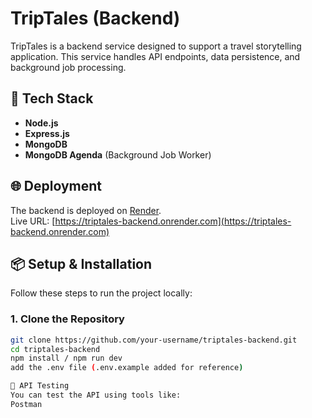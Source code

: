 # TripTales (Backend)

TripTales is a backend service designed to support a travel storytelling application. This service handles API endpoints, data persistence, and background job processing.

## 🚀 Tech Stack

- **Node.js**
- **Express.js**
- **MongoDB**
- **MongoDB Agenda** (Background Job Worker)

## 🌐 Deployment

The backend is deployed on [Render](https://render.com/).  
Live URL: [https://triptales-backend.onrender.com](https://triptales-backend.onrender.com)

## 📦 Setup & Installation

Follow these steps to run the project locally:

### 1. Clone the Repository
```bash
git clone https://github.com/your-username/triptales-backend.git
cd triptales-backend
npm install / npm run dev
add the .env file (.env.example added for reference)

🧪 API Testing
You can test the API using tools like:
Postman

